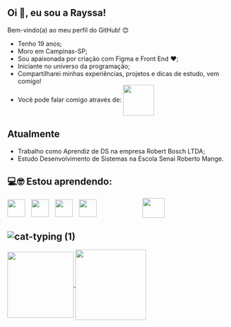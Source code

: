 <!--
**RAYsSA-Chaves/RAYsSA-Chaves** is a ✨ _special_ ✨ repository because its `README.md` (this file) appears on your GitHub profile.
-->

## Oi :wave:, eu sou a Rayssa!

Bem-vindo(a) ao meu perfil do GitHub! :blush:
* Tenho 19 anos;
* Moro em Campinas-SP;
* Sou apaixonada por criação com Figma e Front End :heart:;
* Iniciante no universo da programação;
* Compartilharei minhas experiências, projetos e dicas de estudo, vem comigo!
* Você pode falar comigo através de:
  <a href="rayssa.ccmelo@gmail.com">
    <img 
      width="70" 
      align="center"
      src="https://img.shields.io/badge/Gmail-D14836?style=for-the-badge&logo=gmail&logoColor=white"
    />
  </a>
  
## Atualmente
* Trabalho como Aprendiz de DS na empresa Robert Bosch LTDA;
* Estudo Desenvolvimento de Sistemas na Escola Senai Roberto Mange.

## :computer::nerd_face: Estou aprendendo:
<img
  width="40" 
  height="40"
  align="center" 
  style="padding-right: 10px;"
  src="https://cdn.jsdelivr.net/gh/devicons/devicon@latest/icons/git/git-original.svg"
/> 
  <img 
    width="40" 
    height="40" 
    align="center" 
    style="padding-right: 10px;"
    src="https://cdn.jsdelivr.net/gh/devicons/devicon@latest/icons/html5/html5-original.svg" 
  /> 
  <img 
    width="40" 
    height="40" 
    align="center" 
    style="padding-right: 10px;"
    src="https://cdn.jsdelivr.net/gh/devicons/devicon@latest/icons/css3/css3-original.svg" 
  /> 
  <img 
    width="40" 
    height="40" 
    align="center" 
    style="padding-right: 100px;"
    src="https://cdn.jsdelivr.net/gh/devicons/devicon@latest/icons/javascript/javascript-original.svg" 
  /> 
  <img 
    width="50" 
    height="45" 
    align="center" 
    style="padding-right: 10px;"
    src="https://cdn.jsdelivr.net/gh/devicons/devicon@latest/icons/python/python-original.svg" 
  />

![cat-typing (1)](https://github.com/user-attachments/assets/a3f5d1ab-8140-43c5-9e9f-87f02f32132d)
---

  <a href="https://github.com/RAYsSA-Chaves">
    <img 
      height="150" 
      align="center"
      src="https://github-readme-stats.vercel.app/api/top-langs/?username=RAYsSA-Chaves&layout=compact&langs_count=7&theme=radical&custom_title=Tecnologias&locale=pt-br"
    /> 
    <img 
      height="160" 
      align="center"
      src="https://github-readme-stats.vercel.app/api?username=RAYsSA-Chaves&show_icons=true&theme=radical&include_all_commits=true&count_private=true&locale=pt-br"
    />
  </a>
